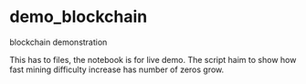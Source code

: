 # demo_blockchain
blockchain demonstration 

This has to files, the notebook is for live demo.
The script haim to show how fast mining difficulty increase has number of zeros grow. 
